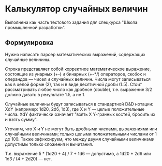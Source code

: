 # Калькулятор случайных величин
Выполнена как часть тестового задания для спецкурса "Школа промышленной разработки". 
## Формулировка
Нужно написать парсер математических выражений, содержащих случайные величины.

Строка представляет собой корректное математическое выражение, состоящие из унарных (+-) и бинарных (+-*/) операторов, скобок и операндов — чисел и случайных величин. Числа могут записываться как в целой форме (2), так и в виде десятичной дроби (1.5). Стоит рассматривать любое число как дробное (double), т.е. выражение 3/2 должно давать в результате 1.5, а не 1.

Случайные величины будут записываться в стандартной D&D нотации: XdY (например: 1d20, 2d6, 1d3), где X и Y — целые положительные числа. XdY фактически означает "взять X Y-гранных костей, бросить их и взять сумму".

Уточним, что X и Y не могут быть дробными числами, выражениями или случайными величинами; только целыми положительными числами от 1 до 100. Также зафиксируем, что между двумя случайными величинами допустимы только сложения и вычитания.

Т.е. выражение 5 * (1d20 + 4) / 7 + 1d6 — допустимо, а 1d20 * 2d6 или 1d3 / (4 + 2d20) — нет.
